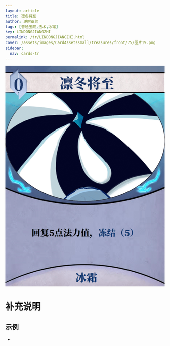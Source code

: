 ```yaml
---
layout: article
title: 凛冬将至
author: 逆时巫师
tags: [普通宝藏,法术,冰霜]
key: LINDONGJIANGZHI
permalink: /tr/LINDONGJIANGZHI.html
cover: /assets/images/CardAssetssmall/treasures/front/75/图片19.png
sidebar:
  nav: cards-tr
---
```

![](/assets/images/CardAssets/treasures/front/75/图片19.png)

# 补充说明



## 示例
* 